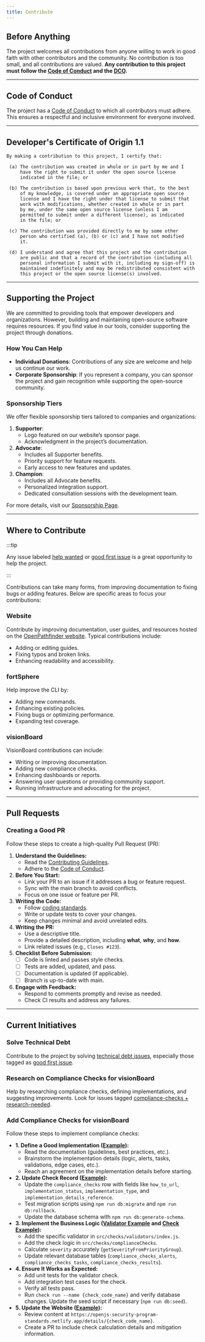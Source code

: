 ```yaml
---
title: Contribute
---
```


## Before Anything

The project welcomes all contributions from anyone willing to work in good faith with other contributors and the community. No contribution is too small, and all contributions are valued. **Any contribution to this project must follow the [Code of Conduct](#code-of-conduct) and the [DCO](#developers-certificate-of-origin-11).**

---

## Code of Conduct

The project has a [Code of Conduct](/code_of_conduct) to which all contributors must adhere. This ensures a respectful and inclusive environment for everyone involved.

---

## Developer's Certificate of Origin 1.1

```text
By making a contribution to this project, I certify that:

 (a) The contribution was created in whole or in part by me and I
     have the right to submit it under the open source license
     indicated in the file; or

 (b) The contribution is based upon previous work that, to the best
     of my knowledge, is covered under an appropriate open source
     license and I have the right under that license to submit that
     work with modifications, whether created in whole or in part
     by me, under the same open source license (unless I am
     permitted to submit under a different license), as indicated
     in the file; or

 (c) The contribution was provided directly to me by some other
     person who certified (a), (b) or (c) and I have not modified
     it.

 (d) I understand and agree that this project and the contribution
     are public and that a record of the contribution (including all
     personal information I submit with it, including my sign-off) is
     maintained indefinitely and may be redistributed consistent with
     this project or the open source license(s) involved.
```

---

## Supporting the Project

We are committed to providing tools that empower developers and organizations. However, building and maintaining open-source software requires resources. If you find value in our tools, consider supporting the project through donations.

### How You Can Help

- **Individual Donations**: Contributions of any size are welcome and help us continue our work.
- **Corporate Sponsorship**: If you represent a company, you can sponsor the project and gain recognition while supporting the open-source community.

### Sponsorship Tiers

We offer flexible sponsorship tiers tailored to companies and organizations:

1. **Supporter**:
   - Logo featured on our website’s sponsor page.
   - Acknowledgment in the project’s documentation.
2. **Advocate**:
   - Includes all Supporter benefits.
   - Priority support for feature requests.
   - Early access to new features and updates.
3. **Champion**:
   - Includes all Advocate benefits.
   - Personalized integration support.
   - Dedicated consultation sessions with the development team.

For more details, visit our [Sponsorship Page](/support).

---

## Where to Contribute

:::tip

Any issue labeled [help wanted](https://github.com/search?q=org%3AOpenPathfinder+label%3A%22help+wanted%22+state%3A"open"&type=issues) or [good first issue](https://github.com/search?q=org%3AOpenPathfinder+label%3A%22good+first+issue%22+state%3A"open"&type=issues) is a great opportunity to help the project.

:::

Contributions can take many forms, from improving documentation to fixing bugs or adding features. Below are specific areas to focus your contributions:

### Website

Contribute by improving documentation, user guides, and resources hosted on the [OpenPathfinder website](https://openpathfinder.org). Typical contributions include:

- Adding or editing guides.
- Fixing typos and broken links.
- Enhancing readability and accessibility.

### fortSphere

Help improve the CLI by:

- Adding new commands.
- Enhancing existing policies.
- Fixing bugs or optimizing performance.
- Expanding test coverage.

### visionBoard

VisionBoard contributions can include:

- Writing or improving documentation.
- Adding new compliance checks.
- Enhancing dashboards or reports.
- Answering user questions or providing community support.
- Running infrastructure and advocating for the project.

---

## Pull Requests

### Creating a Good PR

Follow these steps to create a high-quality Pull Request (PR):

1. **Understand the Guidelines:**
   - Read the [Contributing Guidelines](/contribute).
   - Adhere to the [Code of Conduct](/code_of_conduct).
2. **Before You Start:**
   - Link your PR to an issue if it addresses a bug or feature request.
   - Sync with the main branch to avoid conflicts.
   - Focus on one issue or feature per PR.
3. **Writing the Code:**
   - Follow [coding standards](https://standardjs.com/).
   - Write or update tests to cover your changes.
   - Keep changes minimal and avoid unrelated edits.
4. **Writing the PR:**
   - Use a descriptive title.
   - Provide a detailed description, including **what**, **why**, and **how**.
   - Link related issues (e.g., `Closes #123`).
5. **Checklist Before Submission:**
   - [ ] Code is linted and passes style checks.
   - [ ] Tests are added, updated, and pass.
   - [ ] Documentation is updated (if applicable).
   - [ ] Branch is up-to-date with main.
6. **Engage with Feedback:**
   - Respond to comments promptly and revise as needed.
   - Check CI results and address any failures.

---

## Current Initiatives

### Solve Technical Debt

Contribute to the project by solving [technical debt issues](https://github.com/search?q=org%3AOpenPathfinder+label%3A%22technical-debt%22+state%3A"open"&type=issues), especially those tagged as [good first issue](https://github.com/search?q=org%3AOpenPathfinder+label%3A%22good+first+issue%22+state%3A"open"&type=issues).

### Research on Compliance Checks for visionBoard

Help by researching compliance checks, defining implementations, and suggesting improvements. Look for issues tagged [compliance-checks + research-needed](https://github.com/OpenPathfinder/visionBoard/issues?q=sort%3Aupdated-desc+is%3Aissue+is%3Aopen+label%3Acompliance-checks+label%3Aresearch-needed).

### Add Compliance Checks for visionBoard

Follow these steps to implement compliance checks:

- **1. Define a Good Implementation ([Example](https://github.com/OpenPathfinder/visionBoard/issues/43#issuecomment-2524594504)):**
  - Read the documentation (guidelines, best practices, etc.).
  - Brainstorm the implementation details (logic, alerts, tasks, validations, edge cases, etc.).
  - Reach an agreement on the implementation details before starting.
- **2. Update Check Record ([Example](https://github.com/OpenPathfinder/visionBoard/commit/55eaac59920a5229ef9eeaf859943578a66d1aeb)):**
  - Update the `compliance_checks` row with fields like `how_to_url`, `implementation_status`, `implementation_type`, and `implementation_details_reference`.
  - Test migration scripts using `npm run db:migrate` and `npm run db:rollback`.
  - Update the database schema with `npm run db:generate-schema`.
- **3. Implement the Business Logic ([Validator Example](https://github.com/OpenPathfinder/visionBoard/commit/44c41d119f0daefb7b2e496ba35d5ab65bcc319b) and [Check Example](https://github.com/OpenPathfinder/visionBoard/commit/6f1e16129ee0d01a1b9b536cd2dc6090b048b71f)):**
  - Add the specific validator in `src/checks/validators/index.js`.
  - Add the check logic in `src/checks/complianceChecks`.
  - Calculate `severity` accurately (`getSeverityFromPriorityGroup`).
  - Update relevant database tables (`compliance_checks_alerts`, `compliance_checks_tasks`, `compliance_checks_results`).
- **4. Ensure It Works as Expected:**
  - Add unit tests for the validator check.
  - Add integration test cases for the check.
  - Verify all tests pass.
  - Run `check run --name {check_code_name}` and verify database changes. Update the seed script if necessary (`npm run db:seed`).
- **5. Update the Website ([Example](https://github.com/OpenPathfinder/website/pull/9)):**
  - Review content at `https://openjs-security-program-standards.netlify.app/details/{check_code_name}`.
  - Create a PR to include check calculation details and mitigation information.

